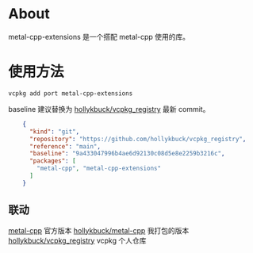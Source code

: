 # About

metal-cpp-extensions 是一个搭配 metal-cpp 使用的库。

# 使用方法

```
vcpkg add port metal-cpp-extensions
```

baseline 建议替换为 [hollykbuck/vcpkg_registry](https://github.com/hollykbuck/vcpkg_registry) 最新 commit。

```json
    {
      "kind": "git",
      "repository": "https://github.com/hollykbuck/vcpkg_registry",
      "reference": "main",
      "baseline": "9a433047996b4ae6d92130c08d5e8e2259b3216c",
      "packages": [
        "metal-cpp", "metal-cpp-extensions"
      ]
    }
```

## 联动

[metal-cpp](https://developer.apple.com/metal/cpp/) 官方版本
[hollykbuck/metal-cpp](https://github.com/hollykbuck/metal-cpp) 我打包的版本
[hollykbuck/vcpkg_registry](https://github.com/hollykbuck/vcpkg_registry) vcpkg 个人仓库